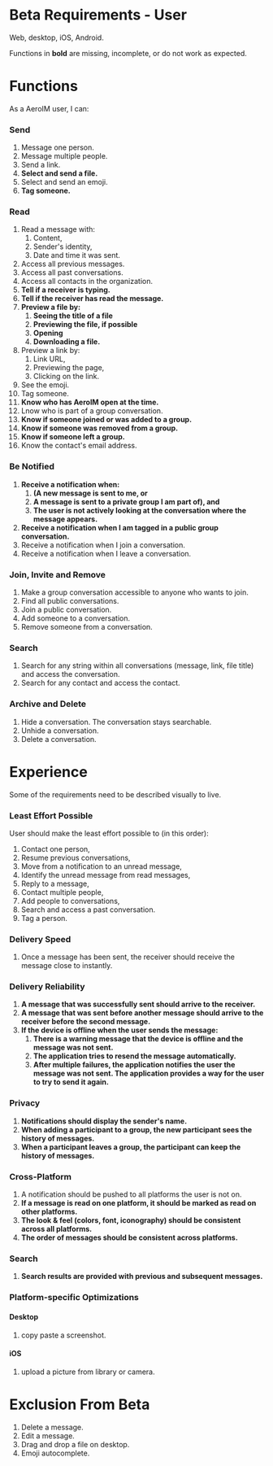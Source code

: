 Beta Requirements - User
===

Web, desktop, iOS, Android.

Functions in **bold** are missing, incomplete, or do not work as expected.

# Functions

As a AeroIM user, I can:

### Send

1. Message one person.
2. Message multiple people.
3. Send a link.
4. **Select and send a file.**
5. Select and send an emoji.
6. **Tag someone.**

### Read

1. Read a message with:
	1. Content,
	2. Sender's identity,
	3. Date and time it was sent.
2. Access all previous messages.
3. Access all past conversations.
4. Access all contacts in the organization.
5. **Tell if a receiver is typing.**
6. **Tell if the receiver has read the message.**
7. **Preview a file by:**
	1. **Seeing the title of a file**
	2. **Previewing the file, if possible**
	3. **Opening**
	4. **Downloading a file.**
8. Preview a link by:
	1. Link URL,
	2. Previewing the page,
	3. Clicking on the link.
9. See the emoji.
10. Tag someone.
11. **Know who has AeroIM open at the time.**
12. Lnow who is part of a group conversation.
13. **Know if someone joined or was added to a group.**
14. **Know if someone was removed from a group.**
15. **Know if someone left a group.**
16. Know the contact's email address.

### Be Notified

1. **Receive a notification when:**
	1. **(A new message is sent to me, or**
	2. **A message is sent to a private group I am part of), and**
	3. **The user is not actively looking at the conversation where the message appears.**
2. **Receive a notification when I am tagged in a public group conversation.**
3. Receive a notification when I join a conversation.
4. Receive a notification when I leave a conversation.

### Join, Invite and Remove

1. Make a group conversation accessible to anyone who wants to join.
2. Find all public conversations.
3. Join a public conversation.
4. Add someone to a conversation.
5. Remove someone from a conversation.

### Search

1. Search for any string within all conversations (message, link, file title) and access the conversation.
2. Search for any contact and access the contact.

### Archive and Delete

1. Hide a conversation. The conversation stays searchable.
2. Unhide a conversation.
3. Delete a conversation.

# Experience

Some of the requirements need to be described visually to live.

### Least Effort Possible

User should make the least effort possible to (in this order):

1. Contact one person,
2. Resume previous conversations,
3. Move from a notification to an unread message,
4. Identify the unread message from read messages,
5. Reply to a message,
6. Contact multiple people,
7. Add people to conversations,
8. Search and access a past conversation.
9. Tag a person.

### Delivery Speed

1. Once a message has been sent, the receiver should receive the message close to instantly.

### Delivery Reliability

1. **A message that was successfully sent should arrive to the receiver.**
2. **A message that was sent before another message should arrive to the receiver before the second message.**
3. **If the device is offline when the user sends the message:**
	1. **There is a warning message that the device is offline and the message was not sent.**
	2. **The application tries to resend the message automatically.**
	3. **After multiple failures, the application notifies the user the message was not sent. The application provides a way for the user to try to send it again.**

### Privacy

1. **Notifications should display the sender's name.**
2. **When adding a participant to a group, the new participant sees the history of messages.**
3. **When a participant leaves a group, the participant can keep the history of messages.**

### Cross-Platform

1. A notification should be pushed to all platforms the user is not on.
2. **If a message is read on one platform, it should be marked as read on other platforms.**
3. **The look & feel (colors, font, iconography) should be consistent across all platforms.**
4. **The order of messages should be consistent across platforms.**

### Search

1. **Search results are provided with previous and subsequent messages.**

### Platform-specific Optimizations

#### Desktop

1. copy paste a screenshot.

#### iOS

1. upload a picture from library or camera.

# Exclusion From Beta

1. Delete a message.
2. Edit a message.
3. Drag and drop a file on desktop.
4. Emoji autocomplete.
